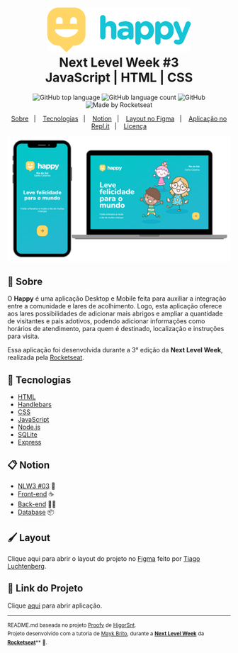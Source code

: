 <h1 align="center">
  <img alt="Happy" src="./.github/logo.svg" height="100px" />
  <br>Next Level Week #3<br/>
  JavaScript | HTML | CSS
</h1>

<p align="center">
  <img alt="GitHub top language" src="https://img.shields.io/github/languages/top/ErickNathan/ProjectHappy-NLW3?style=flat-square">
  <img alt="GitHub language count" src="https://img.shields.io/github/languages/count/ErickNathan/ProjectHappy-NLW3?style=flat-square">
  <img alt="GitHub" src="https://img.shields.io/github/license/ErickNathan/ProjectHappy-NLW3?style=flat-square"> 
  <img alt="Made by Rocketseat" src="https://img.shields.io/badge/made%20by-Rocketseat-%237519C1?style=flat-square"><br/>
</p>
<p align="center">
  <a href="#bookmark-sobre">Sobre</a>&nbsp;&nbsp;&nbsp;|&nbsp;&nbsp;&nbsp;
  <a href="#rocket-tecnologias">Tecnologias</a>&nbsp;&nbsp;&nbsp;|&nbsp;&nbsp;&nbsp;
  <a href="#clipboard-notion">Notion</a>&nbsp;&nbsp;&nbsp;|&nbsp;&nbsp;&nbsp;
  <a href="#paintbrush-layout">Layout no Figma</a>&nbsp;&nbsp;&nbsp;|&nbsp;&nbsp;&nbsp;
  <a href="#file_folder-replit">Aplicação no Repl.it</a>&nbsp;&nbsp;&nbsp;|&nbsp;&nbsp;&nbsp;
  <a href="#memo-licença">Licença</a>
</p>

<p align="center">
  <img alt="design do projeto" width="650px" src="./.github/mockup.png" />
<p>

## :bookmark: Sobre

O **Happy** é uma aplicação Desktop e Mobile feita para auxiliar a integração entre a comunidade e lares de acolhimento. Logo, esta aplicação oferece aos lares possibilidades de adicionar mais abrigos e ampliar a quantidade de visitantes e pais adotivos, podendo adicionar informações como horários de atendimento, para quem é destinado, localização e instruções para visita.
  
Essa aplicação foi desenvolvida durante a 3° edição da **Next Level Week**, realizada pela [Rocketseat](https://rocketseat.com.br/).

## :rocket: Tecnologias

-  [HTML](https://developer.mozilla.org/pt-BR/docs/Web/HTML/)
-  [Handlebars](https://handlebarsjs.com/)
-  [CSS](https://developer.mozilla.org/pt-BR/docs/Web/CSS/)
-  [JavaScript](https://developer.mozilla.org/pt-BR/docs/Web/JavaScript/)
-  [Node.js](https://nodejs.org/en/docs/)
-  [SQLite](https://www.sqlite.org/docs.html/)
-  [Express](https://expressjs.com/)

## :clipboard: Notion

- [NLW3 #03](https://www.notion.so/NLW-Discovery-03-628a2c1b9ac744e28fad80046b699aab) 🚀
- [Front-end](https://www.notion.so/Front-end-010548f316d04d65a0d8b72865874ed1) ☕
- [Back-end](https://www.notion.so/Back-end-ff655163e56b4927ae7a7a4e08049e64) 👨‍🍳
- [Database](https://www.notion.so/Banco-de-Dados-ba70111f89924bda94bb1016f12df8c8) 📦

## :paintbrush: Layout

Clique aqui para abrir o layout do projeto no [Figma](https://www.figma.com/file/0o6IOVcmfEhtO4ZJM7xL27/Project-Happy---NLW%233?node-id=0%3A1) feito por [Tiago Luchtenberg](https://www.instagram.com/tiagoluchtenberg/).

## :file_folder: Link do Projeto
Clique [aqui](https://ANDREHORMAN1994.github.io/NLW/Projeto-Happy/src/views/index.hbs) para abrir aplicação.

---

<sup>README.md baseada no projeto [Proofy](https://github.com/HigorSnt/proffy) de [HigorSnt](https://github.com/HigorSnt).</sup>
<sup><br/>Projeto desenvolvido com a tutoria de [Mayk Brito](https://github.com/maykbrito), durante a [**Next Level Week**](https://rocketseat.com.br/) da [**Rocketseat**](https://www.linkedin.com/school/rocketseat/about/)** 💜.</sup>
